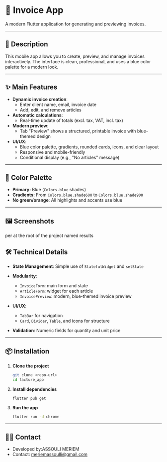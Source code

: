 # 📄 Invoice App

A modern Flutter application for generating and previewing invoices.

---

## 🚀 Description

This mobile app allows you to create, preview, and manage invoices interactively. The interface is clean, professional, and uses a blue color palette for a modern look.

---

## ✨ Main Features

- **Dynamic invoice creation**:
  - Enter client name, email, invoice date
  - Add, edit, and remove articles
- **Automatic calculations**:
  - Real-time update of totals (excl. tax, VAT, incl. tax)
- **Modern preview**:
  - Tab "Preview" shows a structured, printable invoice with blue-themed design
- **UI/UX**:
  - Blue color palette, gradients, rounded cards, icons, and clear layout
  - Responsive and mobile-friendly
  - Conditional display (e.g., "No articles" message)

---

## 🎨 Color Palette

- **Primary:** Blue (`Colors.blue` shades)
- **Gradients:** From `Colors.blue.shade600` to `Colors.blue.shade900`
- **No green/orange**: All highlights and accents use blue

---

## 🖼️ Screenshots

   per at the root of the project named results


## 🛠️ Technical Details

- **State Management**: Simple use of `StatefulWidget` and `setState`
- **Modularity**:
  - `InvoiceForm`: main form and state
  - `ArticleForm`: widget for each article
  - `InvoicePreview`: modern, blue-themed invoice preview
- **UI/UX**:
  - `TabBar` for navigation
  - `Card`, `Divider`, `Table`, and icons for structure

- **Validation**: Numeric fields for quantity and unit price

---

## 📦 Installation

1. **Clone the project**
   ```bash
   git clone <repo-url>
   cd facture_app
   ```
2. **Install dependencies**
   ```bash
   flutter pub get
   ```
3. **Run the app**
   ```bash
   flutter run -d chrome
   ```

---

## 👨‍💻  Contact

- Developed by:ASSOULI MERIEM
- Contact: meriemassoulli@gmail.com


